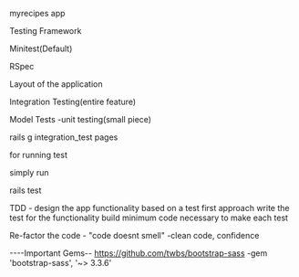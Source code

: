 myrecipes app

Testing Framework

Minitest(Default)

RSpec

Layout of the application 

Integration Testing(entire feature)

Model Tests -unit testing(small piece)

rails g integration_test pages

for running test

simply run

rails test


TDD - design the app functionality based on a test first approach
write the test for the functionality
build minimum code necessary to make each test 

Re-factor the code - "code doesnt smell" -clean code, confidence

----Important Gems--
https://github.com/twbs/bootstrap-sass
-gem 'bootstrap-sass', '~> 3.3.6'